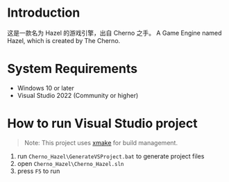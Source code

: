 # Introduction
这是一款名为 Hazel 的游戏引擎，出自 Cherno 之手。
A Game Engine named Hazel, which is created by The Cherno.

# System Requirements
- Windows 10 or later
- Visual Studio 2022 (Community or higher)

# How to run Visual Studio project
> Note: This project uses [xmake](https://github.com/xmake-io/xmake) for build management.
1. run `Cherno_Hazel\GenerateVSProject.bat` to generate project files
2. open `Cherno_Hazel\Cherno_Hazel.sln`
3. press `F5` to run